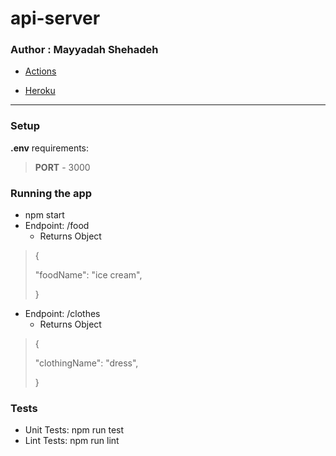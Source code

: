 # api-server

### Author : Mayyadah Shehadeh

* [Actions]()

* [Heroku]()

--------------------------------

### Setup

**.env** requirements: 

> **PORT** - 3000

### Running the app

* npm start
* Endpoint: /food
    * Returns Object

> {
>   
>  "foodName": "ice cream",
>
>}

* Endpoint: /clothes
    * Returns Object

> {
>   
>  "clothingName": "dress",
>
>}

### Tests
* Unit Tests: npm run test
* Lint Tests: npm run lint
